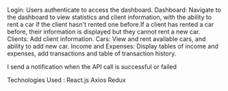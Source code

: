 Login: Users authenticate to access the dashboard.
Dashboard: Navigate to the dashboard to view statistics and client information, with the ability to rent a car if the client hasn't rented one before.If a client has rented a car before, their information is displayed but they cannot rent a new car.
Clients: Add client information.
Cars: View and rent available cars, and ability to add new car.
Income and Expenses: Display tables of income and expenses, add transactions and table of transaction history.

I send a notification when the API call is successful or failed

Technologies Used :
React.js
Axios
Redux
